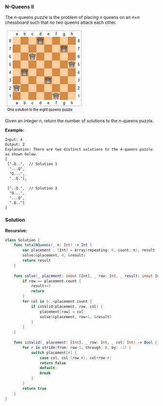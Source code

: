 
### N-Queens II

The *n*-queens puzzle is the problem of placing *n* queens on an *n×n* chessboard such that no two queens attack each other.

![One solution to the 8 queens puzzle](images/question_51.png)

Given an integer *n*, return the number of solutions to the *n*-queens puzzle.

__Example:__
```
Input: 4
Output: 2
Explanation: There are two distinct solutions to the 4-queens puzzle as shown below.
[
 [".Q..",  // Solution 1
  "...Q",
  "Q...",
  "..Q."],

 ["..Q.",  // Solution 2
  "Q...",
  "...Q",
  ".Q.."]
]
```

### Solution
__Recursive:__
```Swift
class Solution {
    func totalNQueens(_ n: Int) -> Int {
        var placement : [Int] = Array(repeating: 0, count: n), result : Int = 0
        solve(&placement, 0, &result)
        return result
    }
    
    func solve(_ placement: inout [Int], _ row: Int, _ result: inout Int) {
        if row == placement.count {
            result+=1
            return
        }
        for col in 0..<placement.count {
            if isValid(placement, row, col) {
                placement[row] = col
                solve(&placement, row+1, &result)
            }
        }
    }
    
    func isValid(_ placement: [Int], _ row: Int, _ col: Int) -> Bool {
        for r in stride(from: row-1, through: 0, by: -1) {
            switch placement[r] {
                case col, col-(row-r), col+row-r:
                return false
                default:
                break
            }
        }
        return true
    }
}
```
